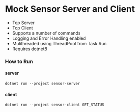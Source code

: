 # Mock Sensor Server and Client

- Tcp Server
- Tcp Client
- Supports a number of commands
- Logging and Error Handling enabled
- Mulithreaded using ThreadPool from Task.Run
- Requires dotnet8

### How to Run

#### server

`dotnet run --project sensor-server`

#### client

`dotnet run --project sensor-client GET_STATUS`
